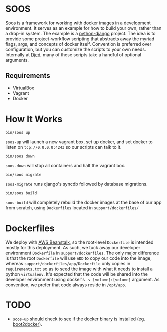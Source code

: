 # SOOS

Soos is a framework for working with docker images in a development environment. It serves as an example for how to build
your own, rather than a drop-in system. The example is a [python-django](http://djangoproject.com) project. The idea is to
provide some project-workflow scripting that abstracts away the myriad flags, args, and concepts of docker itself. Convention
is preferred over configuration, but you can customize the scripts to your own needs. Internally at [Djed](http://djed.com/),
many of these scripts take a handful of optional arguments.

## Requirements

* VirtualBox
* Vagrant
* Docker

# How It Works

    bin/soos up

`soos-up` will launch a new vagrant box, set up docker, and set docker to listen on `tcp://0.0.0.0:4243` so our scripts
can talk to it.

    bin/soos down

`soos-down` will stop all containers and halt the vagrant box.

    bin/soos migrate

`soos-migrate` runs django's syncdb followed by database migrations.

    bin/soos build

`soos-build` will completely rebuild the docker images at the base of our app from scratch, using `Dockerfiles` located in
`support/dockerfiles/`

# Dockerfiles

We deploy with [AWS Beanstalk](http://aws.amazon.com/elasticbeanstalk/), so the root-level `Dockerfile` is intended mostly for this
deployment. As such, we tuck away our developer environment `Dockerfile` in `support/dockerfiles`. The only major difference is that
the root `Dockerfile` will use `ADD` to copy our code into the image, whereas `support/dockerfiles/app/Dockerfile` only copies in 
`requirements.txt` so as to seed the image with what it needs to install a python `virtualenv`. It's expected that the code will be
shared into the developer environment using docker's `-v [volume]:[volume]` argument. As convention, we prefer that code always 
reside in `/opt/app`.

# TODO

* `soos-up` should check to see if the docker binary is installed (eg. [boot2docker](https://github.com/boot2docker/boot2docker)).
